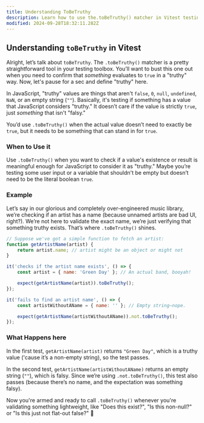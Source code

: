 ```yaml
---
title: Understanding ToBeTruthy
description: Learn how to use the.toBeTruthy() matcher in Vitest testing.
modified: 2024-09-28T18:32:11.282Z
---
```


## Understanding `toBeTruthy` in Vitest

Alright, let’s talk about `toBeTruthy`. The `.toBeTruthy()` matcher is a pretty straightforward tool in your testing toolbox. You’ll want to bust this one out when you need to confirm that *something* evaluates to `true` in a "truthy" way. Now, let's pause for a sec and define "truthy" here.

In JavaScript, "truthy" values are things that aren't `false`, `0`, `null`, `undefined`, `NaN`, or an empty string (`""`). Basically, it's testing if something has a value that JavaScript considers "truthy." It doesn’t care if the value is strictly `true`, just *something* that isn't "falsy."

You’d use `.toBeTruthy()` when the actual value doesn’t need to exactly be `true`, but it needs to be something that can stand in for `true`.

### When to Use it

Use `.toBeTruthy()` when you want to check if a value's existence or result is meaningful enough for JavaScript to consider it as "truthy." Maybe you’re testing some user input or a variable that shouldn't be empty but doesn’t need to be the literal boolean `true`.

### Example

Let’s say in our glorious and completely over-engineered music library, we’re checking if an artist has a name (because unnamed artists are bad UI, right?). We’re not here to validate the exact name, we’re just verifying that something truthy exists. That’s where `.toBeTruthy()` shines.

```javascript
// Suppose we've got a simple function to fetch an artist:
function getArtistName(artist) {
	return artist.name; // artist might be an object or might not
}

it('checks if the artist name exists', () => {
	const artist = { name: 'Green Day' }; // An actual band, booyah!

	expect(getArtistName(artist)).toBeTruthy();
});

it('fails to find an artist name', () => {
	const artistWithoutAName = { name: '' }; // Empty string—nope.

	expect(getArtistName(artistWithoutAName)).not.toBeTruthy();
});
```

### What Happens here

In the first test, `getArtistName(artist)` returns `"Green Day"`, which is a truthy value ('cause it’s a non-empty string), so the test passes.

In the second test, `getArtistName(artistWithoutAName)` returns an empty string (`""`), which is falsy. Since we’re using `.not.toBeTruthy()`, this test also passes (because there’s no name, and the expectation was something falsy).

Now you're armed and ready to call `.toBeTruthy()` whenever you're validating something lightweight, like "Does this exist?", "Is this non-null?" or "Is this just not flat-out false?" 🤘

```ts
```
